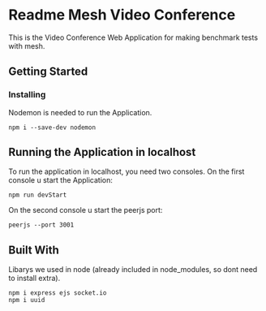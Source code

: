 # Readme Mesh Video Conference

This is the Video Conference Web Application for making benchmark tests with mesh.

## Getting Started

### Installing

Nodemon is needed to run the Application.

```
npm i --save-dev nodemon
```

## Running the Application in localhost

To run the application in localhost, you need two consoles.
On the first console u start the Application:
```
npm run devStart
```
On the second console u start the peerjs port:
```
peerjs --port 3001
```
## Built With

Libarys we used in node (already included in node_modules, so dont need to install extra).

```
npm i express ejs socket.io
npm i uuid
```
